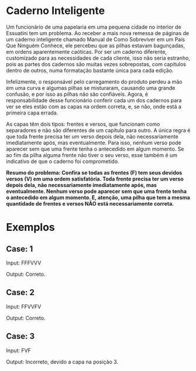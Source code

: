 # Caderno Inteligente

Um funcionário de uma papelaria em uma pequena cidade no interior de Essuatíni tem um problema. Ao receber a mais nova remessa de páginas de um caderno inteligente chamado Manual de Como Sobreviver em um País Que Ninguém Conhece, ele percebeu que as pilhas estavam bagunçadas, em ordens aparentemente caóticas. Por ser um caderno diferente, customizado para as necessidades de cada cliente, isso não seria estranho, pois as partes dos cadernos são muitas vezes sobrepostas, com capítulos dentro de outros, numa formatação bastante única para cada edição.

Infelizmente, o responsável pelo carregamento do produto perdeu a mão em uma curva e algumas pilhas se misturaram, causando uma grande confusão, e por isso as pilhas não são confiáveis. Agora, é responsabilidade desse funcionário conferir cada um dos cadernos para ver se eles estão com as capas na ordem correta, e, se não, onde está a primeira capa errada.

As capas têm dois tipos: frentes e versos, que funcionam como separadores e não são diferentes de um capítulo para outro. A única regra é que toda frente precisa ter um verso depois dela, não necessariamente imediatamente após, mas eventualmente. Para isso, nenhum verso pode aparecer sem que uma frente tenha o antecedido em algum momento. Se ao fim da pilha alguma frente não tiver o seu verso, esse também é um indicativo de que o caderno foi comprometido.

**Resumo do problema: Confira se todas as frentes (F) tem seus devidos versos (V) em uma ordem satisfatória. Toda frente precisa ter um verso depois dela, não necessariamente imediatamente após, mas eventualmente. Nenhum verso pode aparecer sem que uma frente tenha o antecedido em algum momento. E, atenção, uma pilha que tem a mesma quantidade de frentes e versos NÃO está necessariamente correta.**

# Exemplos

## Case: 1

Input:
FFFVVV

Output:
Correto.

## Case: 2

Input:
FFVVFV

Output:
Correto.

## Case: 3

Input:
FVF

Output:
Incorreto, devido a capa na posição 3.
